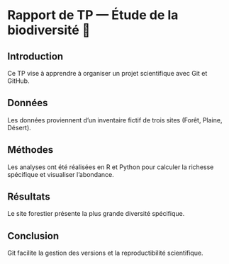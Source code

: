 # Rapport de TP — Étude de la biodiversité 🌿

## Introduction
Ce TP vise à apprendre à organiser un projet scientifique avec Git et GitHub.

## Données
Les données proviennent d’un inventaire fictif de trois sites (Forêt, Plaine, Désert).

## Méthodes
Les analyses ont été réalisées en R et Python pour calculer la richesse spécifique et visualiser l’abondance.

## Résultats
Le site forestier présente la plus grande diversité spécifique.

## Conclusion
Git facilite la gestion des versions et la reproductibilité scientifique.

